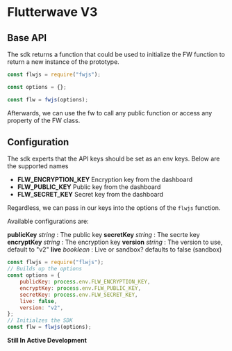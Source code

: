 # Flutterwave V3

## Base API
The sdk returns a function that could be used to initialize the FW function to return a new instance of the prototype.

```js
const flwjs = require("fwjs");

const options = {};

const flw = fwjs(options);
```

Afterwards, we can use the fw to call any public function or access any property of the FW class.

## Configuration
The sdk experts that the API keys should be set as an env keys. Below are the supported names

- **FLW_ENCRYPTION_KEY** Encryption key from the dashboard
- **FLW_PUBLIC_KEY** Public key from the dashboard
- **FLW_SECRET_KEY** Secret key from the dashboard

Regardless, we can pass in our keys into the options of the `flwjs` function.

Available configurations are:

**publicKey** _string_ : The public key 
**secretKey** _string_ : The secrte key 
**encryptKey** _string_ : The encryption key
**version** _string_ : The version to use, default to "v2"
**live** _booklean_ : Live or sandbox? defaults to false (sandbox)

```js
const flwjs = require("flwjs");
// Builds up the options
const options = {
    publicKey: process.env.FLW_ENCRYPTION_KEY,
    encryptKey: process.env.FLW_PUBLIC_KEY,
    secretKey: process.env.FLW_SECRET_KEY,
    live: false,
    version: "v2",
};
// Initialzes the SDK
const flw = flwjs(options);
```

**Still In Active Development**
